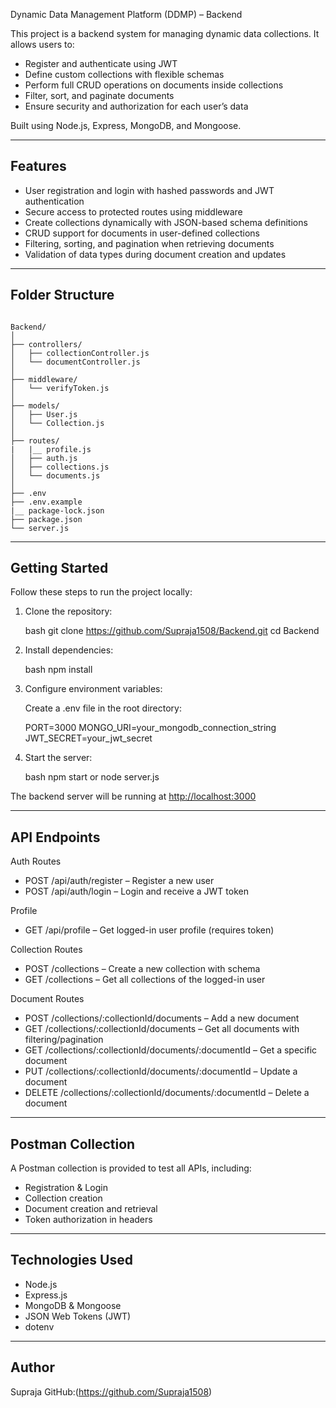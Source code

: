 Dynamic Data Management Platform (DDMP) – Backend

This project is a backend system for managing dynamic data collections. It allows users to:

* Register and authenticate using JWT
* Define custom collections with flexible schemas
* Perform full CRUD operations on documents inside collections
* Filter, sort, and paginate documents
* Ensure security and authorization for each user’s data

Built using Node.js, Express, MongoDB, and Mongoose.

---

## Features

* User registration and login with hashed passwords and JWT authentication
* Secure access to protected routes using middleware
* Create collections dynamically with JSON-based schema definitions
* CRUD support for documents in user-defined collections
* Filtering, sorting, and pagination when retrieving documents
* Validation of data types during document creation and updates

---

## Folder Structure
```

Backend/
│
├── controllers/
│   ├── collectionController.js
│   └── documentController.js
│
├── middleware/
│   └── verifyToken.js
│
├── models/
│   ├── User.js
│   └── Collection.js
│
├── routes/
|   |__ profile.js
│   ├── auth.js
│   ├── collections.js
│   └── documents.js
│
├── .env
├── .env.example
|__ package-lock.json
├── package.json
└── server.js

```
---

## Getting Started

Follow these steps to run the project locally:

1. Clone the repository:

   bash
   git clone https://github.com/Supraja1508/Backend.git
   cd Backend
   

2. Install dependencies:

   bash
   npm install
   

3. Configure environment variables:

   Create a .env file in the root directory:

   
   PORT=3000
   MONGO_URI=your_mongodb_connection_string
   JWT_SECRET=your_jwt_secret
   

4. Start the server:

   bash
   npm start
   or
   node server.js

The backend server will be running at [http://localhost:3000](http://localhost:3000)

---

## API Endpoints

Auth Routes

* POST /api/auth/register – Register a new user
* POST /api/auth/login – Login and receive a JWT token

Profile

* GET /api/profile – Get logged-in user profile (requires token)

Collection Routes

* POST /collections – Create a new collection with schema
* GET /collections – Get all collections of the logged-in user

Document Routes

* POST /collections/\:collectionId/documents – Add a new document
* GET /collections/\:collectionId/documents – Get all documents with filtering/pagination
* GET /collections/\:collectionId/documents/\:documentId – Get a specific document
* PUT /collections/\:collectionId/documents/\:documentId – Update a document
* DELETE /collections/\:collectionId/documents/\:documentId – Delete a document

---

## Postman Collection

A Postman collection is provided to test all APIs, including:

* Registration & Login
* Collection creation
* Document creation and retrieval
* Token authorization in headers

---

## Technologies Used

* Node.js
* Express.js
* MongoDB & Mongoose
* JSON Web Tokens (JWT)
* dotenv

---

## Author

Supraja
GitHub:(https://github.com/Supraja1508)
